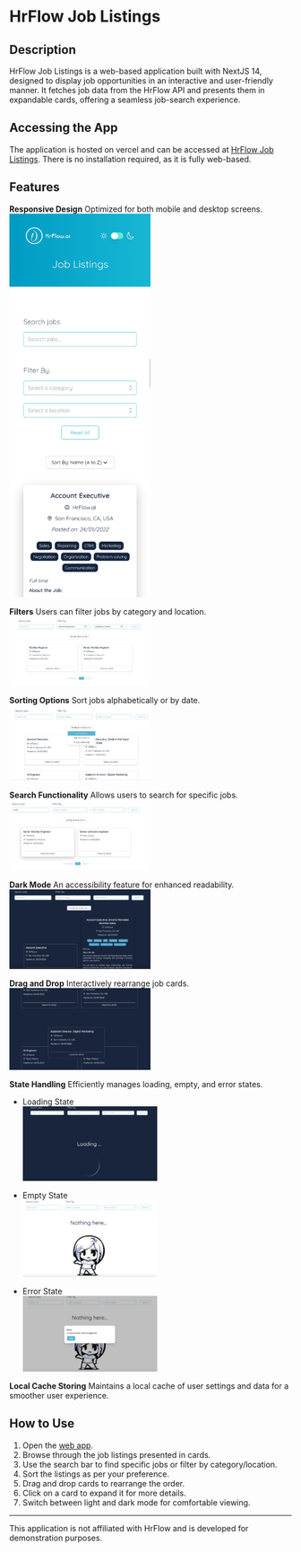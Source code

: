# HrFlow Job Listings

## Description

HrFlow Job Listings is a web-based application built with NextJS 14, designed to display job opportunities in an interactive and user-friendly manner. It fetches job data from the HrFlow API and presents them in expandable cards, offering a seamless job-search experience.

## Accessing the App

The application is hosted on vercel and can be accessed at [HrFlow Job Listings](https://hrflow-test-front.vercel.app/). There is no installation required, as it is fully web-based.

## Features

**Responsive Design**
Optimized for both mobile and desktop screens.
<br/><img src="https://raw.githubusercontent.com/hich-t/hrflow-test-front/main/public/Assets/images/screenshots/mobile.jpg" width="50%"/>


**Filters**
Users can filter jobs by category and location.
<br/><img src="https://raw.githubusercontent.com/hich-t/hrflow-test-front/main/public/Assets/images/screenshots/filtering.png" width="50%"/>

**Sorting Options**
Sort jobs alphabetically or by date.
<br/><img src="https://raw.githubusercontent.com/hich-t/hrflow-test-front/main/public/Assets/images/screenshots/sorting.png" width="50%"/>

**Search Functionality**
Allows users to search for specific jobs.
<br/><img src="https://raw.githubusercontent.com/hich-t/hrflow-test-front/main/public/Assets/images/screenshots/search.png" width="50%"/>

**Dark Mode**
An accessibility feature for enhanced readability.
<br/><img src="https://raw.githubusercontent.com/hich-t/hrflow-test-front/main/public/Assets/images/screenshots/darkmode.png" width="50%"/>

**Drag and Drop**
Interactively rearrange job cards.
<br/><img src="https://raw.githubusercontent.com/hich-t/hrflow-test-front/main/public/Assets/images/screenshots/dnd.png" width="50%"/>



**State Handling**
Efficiently manages loading, empty, and error states.

* Loading State
  <br/><img src="https://raw.githubusercontent.com/hich-t/hrflow-test-front/main/public/Assets/images/screenshots/loading.png" width="50%"/>
  
* Empty State
  <br/><img src="https://raw.githubusercontent.com/hich-t/hrflow-test-front/main/public/Assets/images/screenshots/empty.png" width="50%"/>
  
* Error State
  <br/><img src="https://raw.githubusercontent.com/hich-t/hrflow-test-front/main/public/Assets/images/screenshots/error.png" width="50%"/>

**Local Cache Storing**
Maintains a local cache of user settings and data for a smoother user experience.

## How to Use

1. Open the [web app](https://hrflow-test-front.vercel.app/).
2. Browse through the job listings presented in cards.
3. Use the search bar to find specific jobs or filter by category/location.
4. Sort the listings as per your preference.
5. Drag and drop cards to rearrange the order.
6. Click on a card to expand it for more details.
7. Switch between light and dark mode for comfortable viewing.

---

This application is not affiliated with HrFlow and is developed for demonstration purposes.
